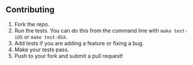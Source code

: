 ## Contributing

1. Fork the repo.
1. Run the tests. You can do this from the command line with `make
   test-iOS` or `make test-OSX`.
1. Add tests if you are adding a feature or fixing a bug.
1. Make your tests pass.
1. Push to your fork and submit a pull request!
